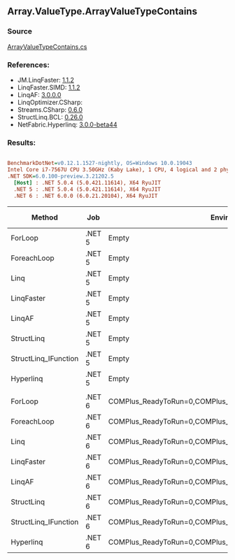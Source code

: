 ﻿## Array.ValueType.ArrayValueTypeContains

### Source
[ArrayValueTypeContains.cs](../LinqBenchmarks/Array/ValueType/ArrayValueTypeContains.cs)

### References:
- JM.LinqFaster: [1.1.2](https://www.nuget.org/packages/JM.LinqFaster/1.1.2)
- LinqFaster.SIMD: [1.1.2](https://www.nuget.org/packages/LinqFaster.SIMD/1.0.3)
- LinqAF: [3.0.0.0](https://www.nuget.org/packages/LinqAF/3.0.0.0)
- LinqOptimizer.CSharp: [](https://www.nuget.org/packages/LinqOptimizer.CSharp/)
- Streams.CSharp: [0.6.0](https://www.nuget.org/packages/Streams.CSharp/0.6.0)
- StructLinq.BCL: [0.26.0](https://www.nuget.org/packages/StructLinq/0.26.0)
- NetFabric.Hyperlinq: [3.0.0-beta44](https://www.nuget.org/packages/NetFabric.Hyperlinq/3.0.0-beta44)

### Results:
``` ini

BenchmarkDotNet=v0.12.1.1527-nightly, OS=Windows 10.0.19043
Intel Core i7-7567U CPU 3.50GHz (Kaby Lake), 1 CPU, 4 logical and 2 physical cores
.NET SDK=6.0.100-preview.3.21202.5
  [Host] : .NET 5.0.4 (5.0.421.11614), X64 RyuJIT
  .NET 5 : .NET 5.0.4 (5.0.421.11614), X64 RyuJIT
  .NET 6 : .NET 6.0.0 (6.0.21.20104), X64 RyuJIT


```
|               Method |    Job |                                                   EnvironmentVariables |  Runtime | Count |       Mean |   Error |  StdDev | Ratio |  Gen 0 | Gen 1 | Gen 2 | Allocated |
|--------------------- |------- |----------------------------------------------------------------------- |--------- |------ |-----------:|--------:|--------:|------:|-------:|------:|------:|----------:|
|              ForLoop | .NET 5 |                                                                  Empty | .NET 5.0 |   100 |   465.7 ns | 0.78 ns | 0.69 ns |  1.00 |      - |     - |     - |         - |
|          ForeachLoop | .NET 5 |                                                                  Empty | .NET 5.0 |   100 |   570.5 ns | 1.20 ns | 1.00 ns |  1.22 |      - |     - |     - |         - |
|                 Linq | .NET 5 |                                                                  Empty | .NET 5.0 |   100 |   236.6 ns | 0.97 ns | 0.90 ns |  0.51 |      - |     - |     - |         - |
|           LinqFaster | .NET 5 |                                                                  Empty | .NET 5.0 |   100 |   197.6 ns | 0.51 ns | 0.45 ns |  0.42 |      - |     - |     - |         - |
|               LinqAF | .NET 5 |                                                                  Empty | .NET 5.0 |   100 |   246.6 ns | 0.89 ns | 0.79 ns |  0.53 |      - |     - |     - |         - |
|           StructLinq | .NET 5 |                                                                  Empty | .NET 5.0 |   100 |   417.1 ns | 1.79 ns | 1.59 ns |  0.90 | 0.0153 |     - |     - |      32 B |
| StructLinq_IFunction | .NET 5 |                                                                  Empty | .NET 5.0 |   100 |   372.5 ns | 0.73 ns | 0.65 ns |  0.80 |      - |     - |     - |         - |
|            Hyperlinq | .NET 5 |                                                                  Empty | .NET 5.0 |   100 |   194.7 ns | 0.71 ns | 0.63 ns |  0.42 |      - |     - |     - |         - |
|                      |        |                                                                        |          |       |            |         |         |       |        |       |       |           |
|              ForLoop | .NET 6 | COMPlus_ReadyToRun=0,COMPlus_TC_QuickJitForLoops=1,COMPlus_TieredPGO=1 | .NET 6.0 |   100 |   440.7 ns | 0.93 ns | 0.87 ns |  1.00 |      - |     - |     - |         - |
|          ForeachLoop | .NET 6 | COMPlus_ReadyToRun=0,COMPlus_TC_QuickJitForLoops=1,COMPlus_TieredPGO=1 | .NET 6.0 |   100 |   449.2 ns | 1.80 ns | 1.69 ns |  1.02 |      - |     - |     - |         - |
|                 Linq | .NET 6 | COMPlus_ReadyToRun=0,COMPlus_TC_QuickJitForLoops=1,COMPlus_TieredPGO=1 | .NET 6.0 |   100 |   193.2 ns | 0.33 ns | 0.27 ns |  0.44 |      - |     - |     - |         - |
|           LinqFaster | .NET 6 | COMPlus_ReadyToRun=0,COMPlus_TC_QuickJitForLoops=1,COMPlus_TieredPGO=1 | .NET 6.0 |   100 |   192.6 ns | 0.44 ns | 0.39 ns |  0.44 |      - |     - |     - |         - |
|               LinqAF | .NET 6 | COMPlus_ReadyToRun=0,COMPlus_TC_QuickJitForLoops=1,COMPlus_TieredPGO=1 | .NET 6.0 |   100 |   201.2 ns | 2.15 ns | 1.80 ns |  0.46 |      - |     - |     - |         - |
|           StructLinq | .NET 6 | COMPlus_ReadyToRun=0,COMPlus_TC_QuickJitForLoops=1,COMPlus_TieredPGO=1 | .NET 6.0 |   100 | 1,044.7 ns | 2.73 ns | 2.42 ns |  2.37 | 0.0153 |     - |     - |      32 B |
| StructLinq_IFunction | .NET 6 | COMPlus_ReadyToRun=0,COMPlus_TC_QuickJitForLoops=1,COMPlus_TieredPGO=1 | .NET 6.0 |   100 |   502.0 ns | 1.68 ns | 1.57 ns |  1.14 |      - |     - |     - |         - |
|            Hyperlinq | .NET 6 | COMPlus_ReadyToRun=0,COMPlus_TC_QuickJitForLoops=1,COMPlus_TieredPGO=1 | .NET 6.0 |   100 |   194.6 ns | 0.87 ns | 0.77 ns |  0.44 |      - |     - |     - |         - |
